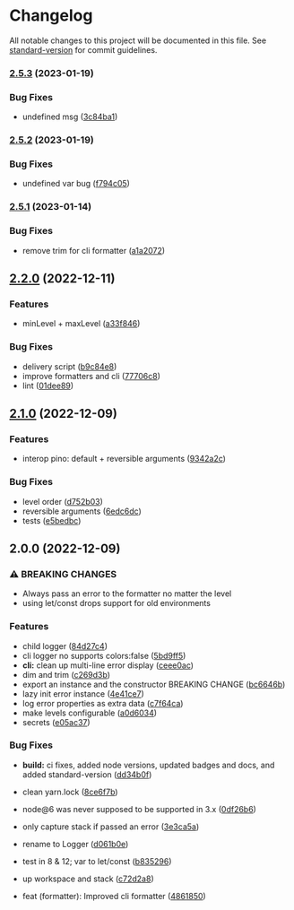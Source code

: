 # Changelog

All notable changes to this project will be documented in this file. See [standard-version](https://github.com/conventional-changelog/standard-version) for commit guidelines.

### [2.5.3](https://github.com/devthejo/direct-logger/compare/v2.5.2...v2.5.3) (2023-01-19)


### Bug Fixes

* undefined msg ([3c84ba1](https://github.com/devthejo/direct-logger/commit/3c84ba12b38fe9c9b269be7191de6987ec03d31d))

### [2.5.2](https://github.com/devthejo/direct-logger/compare/v2.5.1...v2.5.2) (2023-01-19)


### Bug Fixes

* undefined var bug ([f794c05](https://github.com/devthejo/direct-logger/commit/f794c05d625bfabeb1f3a0a77db00789866d7099))

### [2.5.1](https://github.com/devthejo/direct-logger/compare/v2.5.0...v2.5.1) (2023-01-14)


### Bug Fixes

* remove trim for cli formatter ([a1a2072](https://github.com/devthejo/direct-logger/commit/a1a207215b78f640606f1ed14fc51ebb7da3d315))

## [2.2.0](https://github.com/devthejo/direct-logger/compare/v2.1.0...v2.2.0) (2022-12-11)


### Features

* minLevel + maxLevel ([a33f846](https://github.com/devthejo/direct-logger/commit/a33f846619433dddd643c198a9f9f138de09dabd))


### Bug Fixes

* delivery script ([b9c84e8](https://github.com/devthejo/direct-logger/commit/b9c84e8344094f07c5f8ac94d63c4bdcbe5395d1))
* improve formatters and cli ([77706c8](https://github.com/devthejo/direct-logger/commit/77706c82f42574182ace0895b468b39fa2861bb0))
* lint ([01dee89](https://github.com/devthejo/direct-logger/commit/01dee8937409dd9fbb56418e459d979d75f41dd6))

## [2.1.0](https://github.com/devthejo/direct-logger/compare/v2.0.0...v2.1.0) (2022-12-09)


### Features

* interop pino: default + reversible arguments ([9342a2c](https://github.com/devthejo/direct-logger/commit/9342a2cba5208b2b4311bfc85e987e8bf2ba754a))


### Bug Fixes

* level order ([d752b03](https://github.com/devthejo/direct-logger/commit/d752b035b7adfce54249a489830436423864a2eb))
* reversible arguments ([6edc6dc](https://github.com/devthejo/direct-logger/commit/6edc6dc83b6f002a76e6f7660a8377f8f64e1382))
* tests ([e5bedbc](https://github.com/devthejo/direct-logger/commit/e5bedbc10b53256fbf7d7a69eeb2aef6dbee320c))

## 2.0.0 (2022-12-09)


### ⚠ BREAKING CHANGES

* Always pass an error to the formatter no matter the
level
* using let/const drops support for old environments

### Features

* child logger ([84d27c4](https://github.com/devthejo/direct-logger/commit/84d27c4072c9576d5cde5ccab9217890e2ecb0dc))
* cli logger no supports colors:false ([5bd9ff5](https://github.com/devthejo/direct-logger/commit/5bd9ff5477331361a5a322d0c03ab6619789ccf8))
* **cli:** clean up multi-line error display ([ceee0ac](https://github.com/devthejo/direct-logger/commit/ceee0ac99be02aae4cc31cf6e134a7c7f5b50c70))
* dim and trim ([c269d3b](https://github.com/devthejo/direct-logger/commit/c269d3b635dbdf498c42482dedd81e5493b31162))
* export an instance and the constructor BREAKING CHANGE ([bc6646b](https://github.com/devthejo/direct-logger/commit/bc6646bcdcd1e6027d114e19c5b7b27e59950e15))
* lazy init error instance ([4e41ce7](https://github.com/devthejo/direct-logger/commit/4e41ce79d63148d4ad4090abf2d16cdc060c5a00))
* log error properties as extra data ([c7f64ca](https://github.com/devthejo/direct-logger/commit/c7f64caf1cf2dcef5cbd0ed1f59dfca92f55717c))
* make levels configurable ([a0d6034](https://github.com/devthejo/direct-logger/commit/a0d6034890593928b709405713fdffc37c88c940))
* secrets ([e05ac37](https://github.com/devthejo/direct-logger/commit/e05ac3701f6f6dbd5aabf3be0eed8860ae85d892))


### Bug Fixes

* **build:** ci fixes, added node versions, updated badges and docs, and added standard-version ([dd34b0f](https://github.com/devthejo/direct-logger/commit/dd34b0fefc96ca4c06d0b0dfa6c88af69ca3ec5d))
* clean yarn.lock ([8ce6f7b](https://github.com/devthejo/direct-logger/commit/8ce6f7b87f253e6b9f2bd6ecb2fcbf958f570a44))
* node@6 was never supposed to be supported in 3.x ([0df26b6](https://github.com/devthejo/direct-logger/commit/0df26b644b2208c176b12339b7278300dd67458d))
* only capture stack if passed an error ([3e3ca5a](https://github.com/devthejo/direct-logger/commit/3e3ca5a501f881332f7e71d99dca12fc278e75ff))
* rename to Logger ([d061b0e](https://github.com/devthejo/direct-logger/commit/d061b0ee403f4052d61bf7258df4b421efd9e2df))
* test in 8 & 12; var to let/const ([b835296](https://github.com/devthejo/direct-logger/commit/b835296a3ba0100bf63f18094cade3b3014eedb6))
* up workspace and stack ([c72d2a8](https://github.com/devthejo/direct-logger/commit/c72d2a8ab43acd7dfe803dd8fb1713bdbb2291a1))


* feat (formatter): Improved cli formatter ([4861850](https://github.com/devthejo/direct-logger/commit/4861850cc0f47f5363b115bb4115a15a41ba7802))
